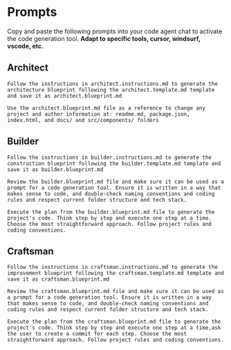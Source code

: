 # Prompts

Copy and paste the following prompts into your code agent chat to activate the code generation tool. **Adapt to specific tools, cursor, windsurf, vscode, etc.**

## Architect

```text
Follow the instructions in architect.instructions.md to generate the architecture blueprint following the architect.template.md template and save it as architect.blueprint.md
```

```text
Use the architect.blueprint.md file as a reference to change any project and author information at: readme.md, package.json, index.html, and docs/ and src/components/ folders
```

## Builder

```text
Follow the instructions in builder.instructions.md to generate the construction blueprint following the builder.template.md template and save it as builder.blueprint.md
```

```text
Review the builder.blueprint.md file and make sure it can be used as a prompt for a code generation tool. Ensure it is written in a way that makes sense to code, and double-check naming conventions and coding rules and respect current folder structure and tech stack.
```

```text
Execute the plan from the builder.blueprint.md file to generate the project's code. Think step by step and execute one step at a time. Choose the most straightforward approach. Follow project rules and coding conventions.
```

## Craftsman

```text
Follow the instructions in craftsman.instructions.md to generate the improvement blueprint following the craftsman.template.md template and save it as craftsman.blueprint.md
```

```text
Review the craftsman.blueprint.md file and make sure it can be used as a prompt for a code generation tool. Ensure it is written in a way that makes sense to code, and double-check naming conventions and coding rules and respect current folder structure and tech stack.
```

```text
Execute the plan from the craftsman.blueprint.md file to generate the project's code. Think step by step and execute one step at a time,ask the user to create a commit for each step. Choose the most straightforward approach. Follow project rules and coding conventions.
```
